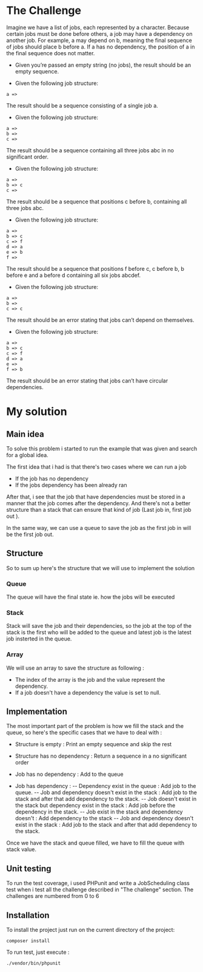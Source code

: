 # The Challenge

Imagine we have a list of jobs, each represented by a character. Because certain jobs must be done before others, a job may have a
dependency on another job. For example, a may depend on b, meaning the final sequence of jobs should place b before a. If a has no
dependency, the position of a in the final sequence does not matter.

- Given you’re passed an empty string (no jobs), the result should be an empty sequence.

* Given the following job structure:

```
a =>
```

The result should be a sequence consisting of a single job a.

- Given the following job structure:

```
a =>
b =>
c =>
```

The result should be a sequence containing all three jobs abc in no significant order.

- Given the following job structure:

```
a =>
b => c
c =>
```

The result should be a sequence that positions c before b, containing all three jobs abc.

- Given the following job structure:

```
a =>
b => c
c => f
d => a
e => b
f =>
```

The result should be a sequence that positions f before c, c before b, b before e and a before d containing all six jobs abcdef.

- Given the following job structure:

```
a =>
b =>
c => c
```

The result should be an error stating that jobs can’t depend on themselves.

- Given the following job structure:

```
a =>
b => c
c => f
d => a
e =>
f => b
```

The result should be an error stating that jobs can’t have circular dependencies.

# My solution

## Main idea

To solve this problem i started to run the example that was given and search for a global idea.

The first idea that i had is that there's two cases where we can run a job

- If the job has no dependency
- If the jobs dependency has been already ran

After that, i see that the job that have dependencies must be stored in a manner that the job comes after the dependency. And there's not a better structure than a stack that can ensure that kind of job (Last job in, first job out ).

In the same way, we can use a queue to save the job as the first job in will be the first job out.

## Structure

So to sum up here's the structure that we will use to implement the solution

### Queue

The queue will have the final state ie. how the jobs will be executed

### Stack

Stack will save the job and their dependencies, so the job at the top of the stack is the first who will be added to the queue and latest job is the latest job insterted in the queue.

### Array

We will use an array to save the structure as following :

- The index of the array is the job and the value represent the dependency.
- If a job doesn't have a dependency the value is set to null.

## Implementation

The most important part of the problem is how we fill the stack and the queue, so here's the specific cases that we have to deal with :

- Structure is empty : Print an empty sequence and skip the rest

- Structure has no dependency : Return a sequence in a no significant order

* Job has no dependency : Add to the queue

- Job has dependency :
  -- Dependency exist in the queue : Add job to the queue.
  -- Job and dependency doesn't exist in the stack : Add job to the stack and after that add dependency to the stack.
  -- Job doesn't exist in the stack but dependency exist in the stack : Add job before the dependency in the stack.
  -- Job exist in the stack and dependency doesn't : Add dependency to the stack
  -- Job and dependency doesn't exist in the stack : Add job to the stack and after that add dependency to the stack.

Once we have the stack and queue filled, we have to fill the queue with stack value.

## Unit testing

To run the test coverage, i used PHPunit and write a JobScheduling class test when i test all the challenge described in "The challenge" section. The challenges are numbered from 0 to 6

## Installation

To install the project just run on the current directory of the project:

```
composer install
```

To run test, just execute :

```
./vendor/bin/phpunit
```
